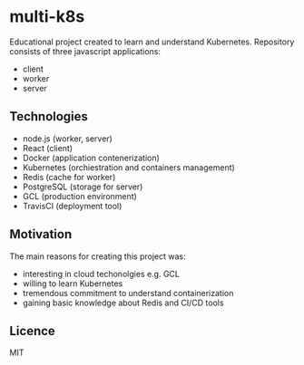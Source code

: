 # multi-k8s
Educational project created to learn and understand Kubernetes.
Repository consists of three javascript applications:
 - client
 - worker
 - server

## Technologies
- node.js (worker, server)
- React (client)
- Docker (application contenerization)
- Kubernetes (orchiestration and containers management)
- Redis (cache for worker)
- PostgreSQL (storage for server)
- GCL (production environment)
- TravisCI (deployment tool)

## Motivation
The main reasons for creating this project was:
- interesting in cloud techonolgies e.g. GCL
- willing to learn Kubernetes
- tremendous commitment to understand containerization
- gaining basic knowledge about Redis and CI/CD tools

## Licence
MIT
